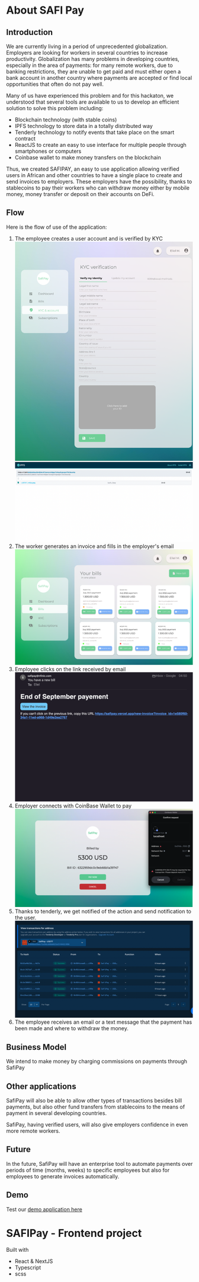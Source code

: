 # About SAFI Pay

## Introduction 

We are currently living in a period of unprecedented globalization. Employers are looking for workers in several countries to increase productivity.
Globalization has many problems in developing countries, especially in the area of payments: for many remote workers, due to banking restrictions, they are unable to get paid and must either open a bank account in another country where payments are accepted or find local opportunities that often do not pay well.

Many of us have experienced this problem and for this hackaton, we understood that several tools are available to us to develop an efficient solution to solve this problem including: 
- Blockchain technology (with stable coins)
- IPFS technology to store data in a totally distributed way 
- Tenderly technology to notify events that take place on the smart contract 
- ReactJS to create an easy to use interface for multiple people through smartphones or computers
- Coinbase wallet to make money transfers on the blockchain

Thus, we created SAFIPAY, an easy to use application allowing verified users in African and other countries to have a single place to create and send invoices to employers. These employers have the possibility, thanks to stablecoins to pay their workers who can withdraw money either by mobile money, money transfer or deposit on their accounts on DeFi.

## Flow 

Here is the flow of use of the application: 
1. The employee creates a user account and is verified by KYC
![KYC](md-assets/kyc.png)
![IPFS](md-assets/ID_File_IPFS.png)
2. The worker generates an invoice and fills in the employer's email 
![Bills](md-assets/bills.png)
3. Employee clicks on the link received by email 
![Email](md-assets/email.png)
4. Employer connects with CoinBase Wallet to pay 
![Coin](md-assets/pay-coin.png)
5. Thanks to tenderly, we get notified of the action and send notification to the user.
![Tenderly](md-assets/tenderly.png)
5. The employee receives an email or a text message that the payment has been made and where to withdraw the money.


## Business Model 

We intend to make money by charging commissions on payments through SafiPay

## Other applications

SafiPay will also be able to allow other types of transactions besides bill payments, but also other fund transfers from stablecoins to the means of payment in several developing countries.

SafiPay, having verified users, will also give employers confidence in even more remote workers.

## Future

In the future, SafiPay will have an enterprise tool to automate payments over periods of time (months, weeks) to specific employees but also for employees to generate invoices automatically.

## Demo 

Test our [demo application here](https://safipay.vercel.app) 




# SAFIPay - Frontend project

Built with

- React & NextJS
- Typescript
- scss